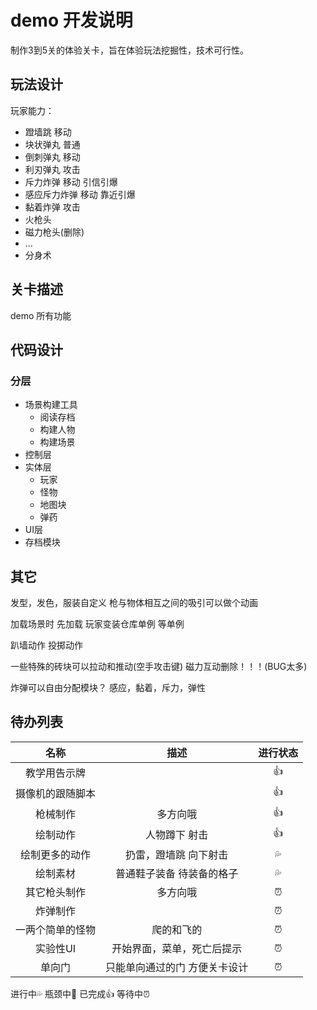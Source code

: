 # demo 开发说明
制作3到5关的体验关卡，旨在体验玩法挖掘性，技术可行性。

## 玩法设计

玩家能力：
* 蹬墙跳   移动
* 块状弹丸 普通
* 倒刺弹丸 移动
* 利刃弹丸 攻击
* 斥力炸弹 移动 引信引爆
* 感应斥力炸弹 移动 靠近引爆
* 黏着炸弹 攻击
* 火枪头
* 磁力枪头(删除)
* ...
* 分身术


## 关卡描述
demo 所有功能



## 代码设计
### 分层
* 场景构建工具 
    * 阅读存档
    * 构建人物
    * 构建场景
* 控制层
* 实体层
    * 玩家
    * 怪物
    * 地图块
    * 弹药
* UI层
* 存档模块

## 其它
发型，发色，服装自定义
枪与物体相互之间的吸引可以做个动画

加载场景时 先加载 玩家变装仓库单例 等单例

趴墙动作
投掷动作


一些特殊的砖块可以拉动和推动(空手攻击键)
磁力互动删除！！！(BUG太多)


炸弹可以自由分配模块？
感应，黏着，斥力，弹性

## 待办列表
名称 | 描述 | 进行状态    
:--: | :--: | :--:    
教学用告示牌 |  | 👍
摄像机的跟随脚本 |  | 👍
枪械制作 | 多方向哦 | 👍
绘制动作 | 人物蹲下 射击 | 👍
绘制更多的动作 | 扔雷，蹬墙跳 向下射击 | 💦
绘制素材 | 普通鞋子装备 待装备的格子 | 💦
其它枪头制作| 多方向哦 | ⏰
炸弹制作 |  | ⏰
一两个简单的怪物 | 爬的和飞的 | ⏰
实验性UI | 开始界面，菜单，死亡后提示 | ⏰
单向门 | 只能单向通过的门 方便关卡设计 | ⏰

进行中💦  瓶颈中💫 已完成👍 等待中⏰